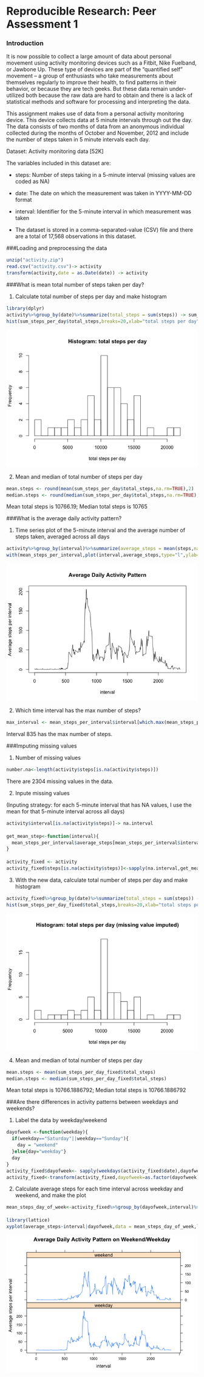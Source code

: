 # Reproducible Research: Peer Assessment 1

### Introduction

It is now possible to collect a large amount of data about personal movement using activity monitoring devices such as a Fitbit, Nike Fuelband, or Jawbone Up. These type of devices are part of the “quantified self” movement – a group of enthusiasts who take measurements about themselves regularly to improve their health, to find patterns in their behavior, or because they are tech geeks. But these data remain under-utilized both because the raw data are hard to obtain and there is a lack of statistical methods and software for processing and interpreting the data.

This assignment makes use of data from a personal activity monitoring device. This device collects data at 5 minute intervals through out the day. The data consists of two months of data from an anonymous individual collected during the months of October and November, 2012 and include the number of steps taken in 5 minute intervals each day.


Dataset: Activity monitoring data [52K]

The variables included in this dataset are:

- steps: Number of steps taking in a 5-minute interval (missing values are coded as NA)

- date: The date on which the measurement was taken in YYYY-MM-DD format

- interval: Identifier for the 5-minute interval in which measurement was taken

- The dataset is stored in a comma-separated-value (CSV) file and there are a total of 17,568 observations in this dataset.


###Loading and preprocessing the data

```r
unzip("activity.zip")
read.csv("activity.csv")-> activity
transform(activity,date = as.Date(date)) -> activity
```

###What is mean total number of steps taken per day?
1. Calculate total number of steps per day and make histogram

```r
library(dplyr)
activity%>%group_by(date)%>%summarize(total_steps = sum(steps)) -> sum_steps_per_day
hist(sum_steps_per_day$total_steps,breaks=20,xlab="total steps per day",main="Histogram: total steps per day")
```

![](PA1_template_files/figure-html/unnamed-chunk-2-1.png)

2. Mean and median of total number of steps per day

```r
mean.steps <- round(mean(sum_steps_per_day$total_steps,na.rm=TRUE),2)
median.steps <- round(median(sum_steps_per_day$total_steps,na.rm=TRUE),2)
```
Mean total steps is 10766.19;
Median total steps is 10765

###What is the average daily activity pattern?
1. Time series plot of the 5-minute interval and the average number of steps taken, averaged across all days

```r
activity%>%group_by(interval)%>%summarize(average_steps = mean(steps,na.rm=TRUE)) -> mean_steps_per_interval
with(mean_steps_per_interval,plot(interval,average_steps,type="l",ylab="Average steps per interval",main="Average Daily Activity Pattern"))
```

![](PA1_template_files/figure-html/unnamed-chunk-4-1.png)

2. Which time interval has the max number of steps?

```r
max_interval <- mean_steps_per_interval$interval[which.max(mean_steps_per_interval$average_steps)]
```
Interval 835 has the max number of steps.

###Imputing missing values
1. Number of missing values

```r
number.na<-length(activity$steps[is.na(activity$steps)])
```
There are 2304 missing values in the data.

2. Inpute missing values

(Inputing strategy: for each 5-minute interval that has NA values, I use the mean for that 5-minute interval across all days)

```r
activity$interval[is.na(activity$steps)]-> na.interval

get_mean_step<-function(interval){
  mean_steps_per_interval$average_steps[mean_steps_per_interval$interval==interval]
}

activity_fixed <- activity
activity_fixed$steps[is.na(activity$steps)]<-sapply(na.interval,get_mean_step)
```

3. With the new data, calculate total number of steps per day and make histogram

```r
activity_fixed%>%group_by(date)%>%summarize(total_steps = sum(steps)) -> sum_steps_per_day_fixed
hist(sum_steps_per_day_fixed$total_steps,breaks=20,xlab="total steps per day",main="Histogram: total steps per day (missing value imputed)")
```

![](PA1_template_files/figure-html/unnamed-chunk-8-1.png)

4. Mean and median of total number of steps per day

```r
mean.steps <- mean(sum_steps_per_day_fixed$total_steps)
median.steps <- median(sum_steps_per_day_fixed$total_steps)
```
Mean total steps is 10766.1886792;
Median total steps is 10766.1886792

###Are there differences in activity patterns between weekdays and weekends?
1. Label the data by weekday/weekend

```r
dayofweek <-function(weekday){
  if(weekday=="Saturday"||weekday=="Sunday"){
    day = "weekend"
  }else{day="weekday"}
  day
}
activity_fixed$dayofweek<- sapply(weekdays(activity_fixed$date),dayofweek)
activity_fixed<-transform(activity_fixed,dayofweek=as.factor(dayofweek))
```

2. Calculate average steps for each time interval across weekday and weekend, and make the plot

```r
mean_steps_day_of_week<-activity_fixed%>%group_by(dayofweek,interval)%>%summarize(average_steps = mean(steps))

library(lattice)
xyplot(average_steps~interval|dayofweek,data = mean_steps_day_of_week,layout = c(1,2),type="l",ylab="Average steps per interval",main="Average Daily Activity Pattern on Weekend/Weekday")
```

![](PA1_template_files/figure-html/unnamed-chunk-11-1.png)
